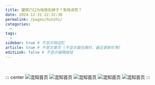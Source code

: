 ```yaml
---
title: 建筑门口为啥放石狮子？有啥讲究？
date: 2024-12-31 22:32:38
permalink: /pages/hunzhi/
categories:
  -
tags:
  -
sidebar: true # 不显示侧边栏
article: true # 不是文章页 (不显示面包屑栏、最近更新栏等)
editLink: false # 不显示编辑按钮
---
```


<br/>

::: center
![混知首页](/hunzhi/1.jpg)
![混知首页](/hunzhi/2.jpg)
![混知首页](/hunzhi/3.jpg)
![混知首页](/hunzhi/4.jpg)
![混知首页](/hunzhi/5.jpg)
:::
